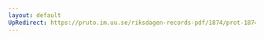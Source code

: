 ```yaml
---
layout: default
UpRedirect: https://pruto.im.uu.se/riksdagen-records-pdf/1874/prot-1874--ak--517/prot-1874--ak--517_001.pdf
---
```

